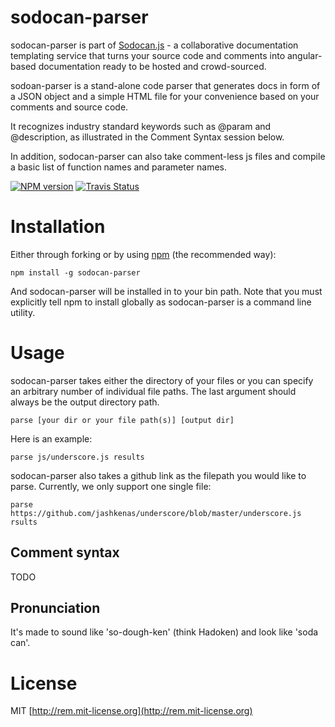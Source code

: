 # sodocan-parser

sodocan-parser is part of [Sodocan.js](http://www.sodocanjs.com) - a collaborative documentation templating service that turns your source code and comments into angular-based documentation ready to be hosted and crowd-sourced. 

sodoan-parser is a stand-alone code parser that generates docs in form of a JSON object and a simple HTML file for your convenience based on your comments and source code. 

It recognizes industry standard keywords such as @param and @description, as illustrated in the Comment Syntax session below.

In addition, sodocan-parser can also take comment-less js files and compile a basic list of function names and parameter names. 

[![NPM version](https://badge.fury.io/js/sodocan-parser.svg)](https://npmjs.org/package/sodocan-parser)
[![Travis Status](https://travis-ci.org/sodocan/sodocan.js/?branch=master)](https://travis-ci.org/sodocan/sodocan.js)

# Installation

Either through forking or by using [npm](http://npmjs.org) (the recommended way):

    npm install -g sodocan-parser

And sodocan-parser will be installed in to your bin path. Note that you must explicitly tell npm to install globally as sodocan-parser is a command line utility.

# Usage

sodocan-parser takes either the directory of your files or you can specify an arbitrary number of individual file paths. The last argument should always be the output directory path.

    parse [your dir or your file path(s)] [output dir]

Here is an example:

    parse js/underscore.js results

sodocan-parser also takes a github link as the filepath you would like to parse. Currently, we only support one single file:
    
    parse https://github.com/jashkenas/underscore/blob/master/underscore.js rsults

## Comment syntax

TODO

## Pronunciation

It's made to sound like 'so-dough-ken' (think Hadoken) and look like 'soda can'.

# License

MIT [http://rem.mit-license.org](http://rem.mit-license.org)
